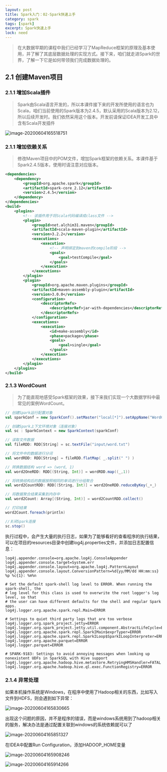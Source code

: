 ```yaml
---
layout: post
title: Spark入门：02-Spark快速上手
category: spark
tags: [spark]
excerpt: Spark快速上手
lock: need
---
```


> ​	 在大数据早期的课程中我们已经学习了MapReduce框架的原理及基本使用，并了解了其底层数据处理的实现方式。接下来，咱们就走进Spark的世界，了解一下它是如何带领我们完成数据处理的。

## 2.1 创建Maven项目

### 2.1.1 增加Scala插件

> ​    Spark由Scala语言开发的，所以本课件接下来的开发所使用的语言也为Scala，咱们当前使用的Spark版本为2.4.5，默认采用的Scala版本为2.12，所以后续开发时。我们依然采用这个版本。开发前请保证IDEA开发工具中含有Scala开发插件

![image-20200604165518751](https://lcode-cloudimg.oss-cn-shenzhen.aliyuncs.com/picGO/20200604165518.png)

### 2.1.1 增加依赖关系

> 修改Maven项目中的POM文件，增加Spark框架的依赖关系。本课件基于Spark2.4.5版本，使用时请注意对应版本。

```xml
<dependencies>
    <dependency>
        <groupId>org.apache.spark</groupId>
        <artifactId>spark-core_2.12</artifactId>
        <version>2.4.5</version>
    </dependency>
</dependencies>
<build>
    <plugins>
        <!-- 该插件用于将Scala代码编译成class文件 -->
        <plugin>
            <groupId>net.alchim31.maven</groupId>
            <artifactId>scala-maven-plugin</artifactId>
            <version>3.2.2</version>
            <executions>
                <execution>
                    <!-- 声明绑定到maven的compile阶段 -->
                    <goals>
                        <goal>testCompile</goal>
                    </goals>
                </execution>
            </executions>
        </plugin>
        <plugin>
            <groupId>org.apache.maven.plugins</groupId>
            <artifactId>maven-assembly-plugin</artifactId>
            <version>3.0.0</version>
            <configuration>
                <descriptorRefs>
                    <descriptorRef>jar-with-dependencies</descriptorRef>
                </descriptorRefs>
            </configuration>
            <executions>
                <execution>
                    <id>make-assembly</id>
                    <phase>package</phase>
                    <goals>
                        <goal>single</goal>
                    </goals>
                </execution>
            </executions>
        </plugin>
    </plugins>
</build>
```

### 2.1.3 WordCount

> 为了能直观地感受Spark框架的效果，接下来我们实现一个大数据学科中最常见的案例WordCount。

```scala
// 创建Spark运行配置对象
val sparkConf = new SparkConf().setMaster("local[*]").setAppName("WordCount")

// 创建Spark上下文环境对象（连接对象）
val sc : SparkContext = new SparkContext(sparkConf)

// 读取文件数据
val fileRDD: RDD[String] = sc.textFile("input/word.txt")

// 将文件中的数据进行分词
val wordRDD: RDD[String] = fileRDD.flatMap( _.split(" ") )

// 转换数据结构 word => (word, 1)
val word2OneRDD: RDD[(String, Int)] = wordRDD.map((_,1))

// 将转换结构后的数据按照相同的单词进行分组聚合
val word2CountRDD: RDD[(String, Int)] = word2OneRDD.reduceByKey(_+_)

// 将数据聚合结果采集到内存中
val word2Count: Array[(String, Int)] = word2CountRDD.collect()

// 打印结果
word2Count.foreach(println)

//关闭Spark连接
sc.stop()
```

执行过程中，会产生大量的执行日志，如果为了能够看好的查看程序的执行结果，可以在项目的resources目录中创建log4j.properties文件，并添加日志配置信息：

```properties
log4j.appender.console=org.apache.log4j.ConsoleAppender
log4j.appender.console.target=System.err
log4j.appender.console.layout=org.apache.log4j.PatternLayout
log4j.appender.console.layout.ConversionPattern=%d{yy/MM/dd HH:mm:ss} %p %c{1}: %m%n

# Set the default spark-shell log level to ERROR. When running the spark-shell, the
# log level for this class is used to overwrite the root logger's log level, so that
# the user can have different defaults for the shell and regular Spark apps.
log4j.logger.org.apache.spark.repl.Main=ERROR

# Settings to quiet third party logs that are too verbose
log4j.logger.org.spark_project.jetty=ERROR
log4j.logger.org.spark_project.jetty.util.component.AbstractLifeCycle=ERROR
log4j.logger.org.apache.spark.repl.SparkIMain$exprTyper=ERROR
log4j.logger.org.apache.spark.repl.SparkILoop$SparkILoopInterpreter=ERROR
log4j.logger.org.apache.parquet=ERROR
log4j.logger.parquet=ERROR

# SPARK-9183: Settings to avoid annoying messages when looking up nonexistent UDFs in SparkSQL with Hive support
log4j.logger.org.apache.hadoop.hive.metastore.RetryingHMSHandler=FATAL
log4j.logger.org.apache.hadoop.hive.ql.exec.FunctionRegistry=ERROR
```

### 2.1.4 异常处理

如果本机操作系统是Windows，在程序中使用了Hadoop相关的东西，比如写入文件到HDFS，则会遇到如下异常：

![image-20200604165830665](https://lcode-cloudimg.oss-cn-shenzhen.aliyuncs.com/picGO/20200604165830.png)

出现这个问题的原因，并不是程序的错误，而是windows系统用到了hadoop相关的服务，解决办法是通过配置关联到windows的系统依赖就可以了

![image-20200604165851327](https://lcode-cloudimg.oss-cn-shenzhen.aliyuncs.com/picGO/20200604165851.png)

在IDEA中配置Run Configuration，添加HADOOP_HOME变量

![image-20200604165908246](https://lcode-cloudimg.oss-cn-shenzhen.aliyuncs.com/picGO/20200604165908.png)

![image-20200604165914266](https://lcode-cloudimg.oss-cn-shenzhen.aliyuncs.com/picGO/20200604165914.png)